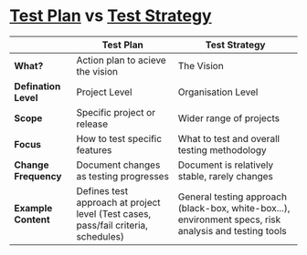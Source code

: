 # [Test Plan](https://github.com/Xmaz2150/SoftwareTesting101/blob/main/0x04-Test_Management/1-test_plan.md) vs [Test Strategy](https://github.com/Xmaz2150/SoftwareTesting101/blob/main/0x04-Test_Management/0-test_strategy.md)

||Test Plan|Test Strategy|
|--|--|--|
|**What?**|Action plan to acieve the vision|The Vision|
|**Defination Level**|Project Level|Organisation Level|
|**Scope**|Specific project or release|Wider range of projects|
|**Focus**|How to test specific features|What to test and overall testing methodology|
|**Change Frequency**|Document changes as testing progresses|Document is relatively stable, rarely changes|
|**Example Content**|Defines test approach at project level (Test cases, pass/fail criteria, schedules)|General testing approach (black-box, white-box...), environment specs, risk analysis and testing tools|
